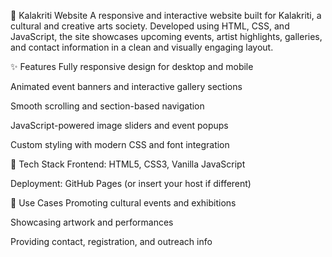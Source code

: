 🔶 Kalakriti Website
A responsive and interactive website built for Kalakriti, a cultural and creative arts society. Developed using HTML, CSS, and JavaScript, the site showcases upcoming events, artist highlights, galleries, and contact information in a clean and visually engaging layout.

✨ Features
Fully responsive design for desktop and mobile

Animated event banners and interactive gallery sections

Smooth scrolling and section-based navigation

JavaScript-powered image sliders and event popups

Custom styling with modern CSS and font integration

🚀 Tech Stack
Frontend: HTML5, CSS3, Vanilla JavaScript

Deployment: GitHub Pages (or insert your host if different)

📌 Use Cases
Promoting cultural events and exhibitions

Showcasing artwork and performances

Providing contact, registration, and outreach info
